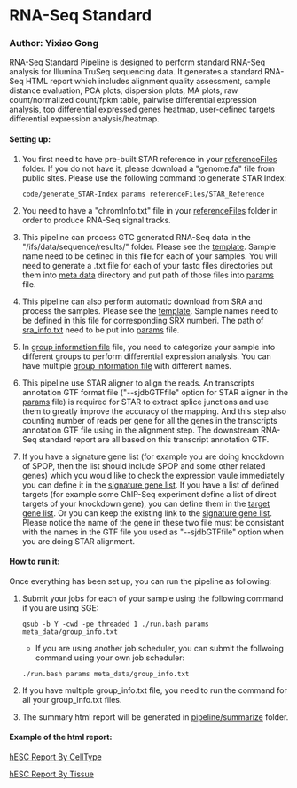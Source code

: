 # RNA-Seq Standard

### Author: Yixiao Gong

RNA-Seq Standard Pipeline is designed to perform standard RNA-Seq analysis for Illumina TruSeq sequencing data. It generates a standard RNA-Seq HTML report which includes alignment quality assessment, sample distance evaluation, PCA plots, dispersion plots, MA plots, raw count/normalized count/fpkm table, pairwise differential expression analysis, top differential expressed genes heatmap, user-defined targets differential expression analysis/heatmap. 

#### Setting up:

1. You first need to have pre-built STAR reference in your [referenceFiles](referenceFiles/) folder. If you do not have it, please download a "genome.fa" file from public sites.
   Please use the following command to generate STAR Index:    
   
	```
	code/generate_STAR-Index params referenceFiles/STAR_Reference
	```
	
2. You need to have a "chromInfo.txt" file in your [referenceFiles](referenceFiles/) folder in order to produce RNA-Seq signal tracks. 

3. This pipeline can process GTC generated RNA-Seq data in the "/ifs/data/sequence/results/" folder. Please see the [template](meta_data/20160224.txt). Sample name need to be defined in this file for each of your samples. You will need to generate a .txt file for each of your fastq files directories put them into [meta data](meta_data/) directory and put path of those files into [params](params) file.

4. This pipeline can also perform automatic download from SRA and process the samples. Please see the [template](meta_data/sra_info.txt). Sample names need to be defined in this file for corresponding SRX numberi. The path of [sra_info.txt](meta_data/sra_info.txt) need to be put into [params](params) file. 

5. In [group information file](meta_data/group_info.txt) file, you need to categorize your sample into different groups to perform differential expression analysis. You can have multiple [group information file](meta_data/group_info.txt) with different names.

6. This pipeline use STAR aligner to align the reads. An transcripts annotation GTF format file ("--sjdbGTFfile" option for STAR aligner in the [params](params) file) is required for STAR to extract splice junctions and use them to greatly improve the accuracy of the mapping. And this step also counting number of reads per gene for all the genes in the transcripts annotation GTF file using in the alignment step. The downstream RNA-Seq standard report are all based on this transcript annotation GTF. 

7. If you have a signature gene list (for example you are doing knockdown of SPOP, then the list should include SPOP and some other related genes) which you would like to check the expression vaule immediately you can define it in the [signature gene list](meta_data/signature.txt). If you have a list of defined targets (for example some ChIP-Seq experiment define a list of direct targets of your knockdown gene), you can define them in the [target gene list](meta_data/target.txt). Or you can keep the existing link to the [signature gene list](meta_data/signature.txt). Please notice the name of the gene in these two file must be consistant with the names in the GTF file you used as "--sjdbGTFfile" option when you are doing STAR alignment. 


#### How to run it:

Once everything has been set up, you can run the pipeline as following:

1. Submit your jobs for each of your sample using the following command if you are using SGE:
   
	```
	qsub -b Y -cwd -pe threaded 1 ./run.bash params meta_data/group_info.txt
	```
	* If you are using another job scheduler, you can submit the follwoing command using your own job scheduler:
   
	```
	./run.bash params meta_data/group_info.txt
	```
	
2. If you have multiple group_info.txt file, you need to run the command for all your group_info.txt files.  

3. The summary html report will be generated in [pipeline/summarize](pipeline/summarize) folder.

#### Example of the html report:
[hESC Report By CellType](http://www.hpc.med.nyu.edu/~gongy05/RNA-Seq_Standard/H1_Cells/By_CellType/By_CellType.html)

[hESC Report By Tissue](http://www.hpc.med.nyu.edu/~gongy05/RNA-Seq_Standard/H1_Cells/By_Tissue/By_Tissue.html)
